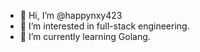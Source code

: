- 👋 Hi, I’m @happynxy423
- 👀 I’m interested in full-stack engineering.
- 🌱 I’m currently learning Golang.

<!---
happynxy423/happynxy423 is a ✨ special ✨ repository because its `README.md` (this file) appears on your GitHub profile.
You can click the Preview link to take a look at your changes.
--->

